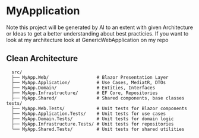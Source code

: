 # MyApplication
Note this project will be generated by AI to an extent with given Architecture or Ideas to get a better understanding about best practicies.
If you want to look at my architecture look at GenericWebApplication on my repo

## Clean Architecture
```
  src/
  ├── MyApp.Web/                  # Blazor Presentation Layer
  ├── MyApp.Application/          # Use Cases, MediatR, DTOs
  ├── MyApp.Domain/               # Entities, Interfaces
  ├── MyApp.Infrastructure/       # EF Core, Repositories
  ├── MyApp.Shared/               # Shared components, base classes
tests/
  ├── MyApp.Web.Tests/            # Unit tests for Blazor components
  ├── MyApp.Application.Tests/    # Unit tests for use cases
  ├── MyApp.Domain.Tests/         # Unit tests for domain logic
  ├── MyApp.Infrastructure.Tests/ # Unit tests for repositories
  └── MyApp.Shared.Tests/         # Unit tests for shared utilities
```
